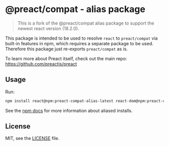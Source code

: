 # @preact/compat - alias package

> This is a fork of the @preact/compat alias package to support the newest react version (18.2.0).

This package is intended to be used to resolve `react` to `preact/compat` via built-in features in npm, which requires a separate package to be used. Therefore this package just re-exports `preact/compat` as is.

To learn more about Preact itself, check out the main repo: https://github.com/preactjs/preact

## Usage

Run:

```bash
npm install react@npm:preact-compat-alias-latest react-dom@npm:preact-compat-alias-latest
```

See the [npm docs](https://docs.npmjs.com/cli/v7/commands/npm-install) for more information about aliased installs.

## License

MIT, see the [LICENSE](./LICENSE) file.
